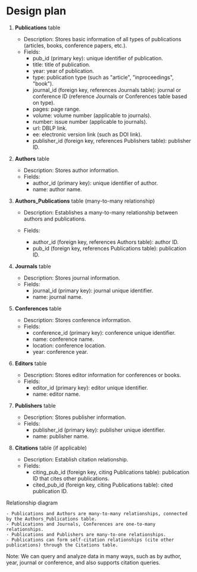 # Design plan

1. **Publications** table

    - Description: Stores basic information of all types of publications (articles, books, conference papers, etc.).
    - Fields:
        - pub_id (primary key): unique identifier of publication.
        - title: title of publication.
        - year: year of publication.
        - type: publication type (such as "article", "inproceedings", "book").
        - journal_id (foreign key, references Journals table): journal or conference ID (reference Journals or Conferences table based on type).
        - pages: page range.
        - volume: volume number (applicable to journals).
        - number: issue number (applicable to journals).
        - url: DBLP link.
        - ee: electronic version link (such as DOI link).
        - publisher_id (foreign key, references Publishers table): publisher ID.

2. **Authors** table

    - Description: Stores author information.
    - Fields:
        - author_id (primary key): unique identifier of author.
        - name: author name.

3. **Authors_Publications** table (many-to-many relationship)

    - Description: Establishes a many-to-many relationship between authors and publications.

    - Fields:
        - author_id (foreign key, references Authors table): author ID.
        - pub_id (foreign key, references Publications table): publication ID.

4. **Journals** table

    - Description: Stores journal information.
    - Fields:
        - journal_id (primary key): journal unique identifier.
        - name: journal name.

5. **Conferences** table

    - Description: Stores conference information.
    - Fields:
        - conference_id (primary key): conference unique identifier.
        - name: conference name.
        - location: conference location.
        - year: conference year.

6. **Editors** table

    - Description: Stores editor information for conferences or books.
    - Fields:
        - editor_id (primary key): editor unique identifier.
        - name: editor name.

7. **Publishers** table

    - Description: Stores publisher information.
    - Fields:
        - publisher_id (primary key): publisher unique identifier.
        - name: publisher name.

8. **Citations** table (if applicable)

    - Description: Establish citation relationship.
    - Fields:
        - citing_pub_id (foreign key, citing Publications table): publication ID that cites other publications.
        - cited_pub_id (foreign key, citing Publications table): cited publication ID.

Relationship diagram

    - Publications and Authors are many-to-many relationships, connected by the Authors_Publications table.
    - Publications and Journals, Conferences are one-to-many relationships.
    - Publications and Publishers are many-to-one relationships.
    - Publications can form self-citation relationships (cite other publications) through the Citations table.

Note: We can query and analyze data in many ways, such as by author, year, journal or conference, and also supports citation queries.